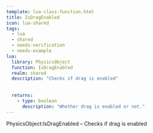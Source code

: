 ```yaml
---
template: lua-class-function.html
title: IsDragEnabled
icon: lua-shared
tags:
  - lua
  - shared
  - needs-verification
  - needs-example
lua:
  library: PhysicsObject
  function: IsDragEnabled
  realm: shared
  description: "Checks if drag is enabled"
  
  
  returns:
    - type: boolean
      description: "Whether drag is enabled or not."
---
```


<div class="lua__search__keywords">
PhysicsObject:IsDragEnabled &#x2013; Checks if drag is enabled
</div>
